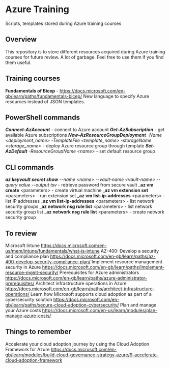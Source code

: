 # Azure Training

Scripts, templates stored during Azure training courses

## Overview

This repository is to store different resources acquired during Azure training courses for future review. A lot of garbage. Feel free to use them if you find them useful.

## Training courses

**Fundamentals of Bicep** - https://docs.microsoft.com/en-gb/learn/paths/fundamentals-bicep/
New language to specify Azure resources instead of JSON templates.

## PowerShell commands

_**Connect-AzAccount**_ - connect to Azure account
_**Get-AzSubscription**_ - get available Azure subscriptions
_**New-AzResourceGroupDeployment** -Name &lt;deployment_name&gt; -TemplateFile &lt;template_name&gt; -storageName &lt;storage_name&gt;_ - deploy Azure resource group through template
_**Set-AzDefault** -ResourceGroupName &lt;name&gt;_ - set default resource group

## CLI commands 

_**az keyvault secret show** --name &lt;name&gt; --vault-name &lt;vault-name&gt; --query value --output tsv_ - retrieve password from secure vault
_**az vm create** &lt;parameters&gt; - create virtual machine
_**az vm extension set** &lt;parameters&gt; - run extension set
_**az vm list-ip-addresses** &lt;parameters&gt; - list IP addresses
_**az vm list-ip-addresses** &lt;parameters&gt; - list network security groups
_**az network nsg rule list** &lt;parameters&gt; - list network security group list
_**az network nsg rule list** &lt;parameters&gt; - create network security group

## To review

Microsoft Intune https://docs.microsoft.com/en-us/mem/intune/fundamentals/what-is-intune
AZ-400: Develop a security and compliance plan https://docs.microsoft.com/en-gb/learn/paths/az-400-develop-security-compliance-plan/
Implement resource management security in Azure https://docs.microsoft.com/en-gb/learn/paths/implement-resource-mgmt-security/
Prerequisites for Azure administrators https://docs.microsoft.com/en-gb/learn/paths/azure-administrator-prerequisites/
Architect infrastructure operations in Azure https://docs.microsoft.com/en-gb/learn/paths/architect-infrastructure-operations/
Learn how Microsoft supports cloud adoption as part of a cybersecurity solution https://docs.microsoft.com/en-gb/learn/paths/secure-cloud-adoption-cybersecurity/
Plan and manage your Azure costs https://docs.microsoft.com/en-us/learn/modules/plan-manage-azure-costs/

## Things to remember

Accelerate your cloud adoption journey by using the Cloud Adoption Framework for Azure https://docs.microsoft.com/en-gb/learn/modules/build-cloud-governance-strategy-azure/9-accelerate-cloud-adoption-framework
